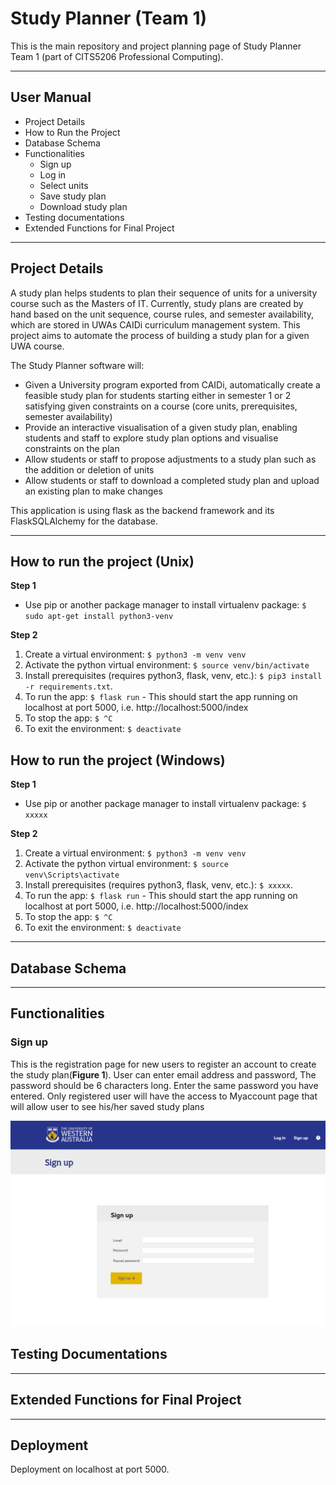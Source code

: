 # Study Planner (Team 1)
This is the main repository and project planning page of Study Planner Team 1 (part of CITS5206 Professional Computing).

___

## User Manual
* Project Details 
* How to Run the Project
* Database Schema
* Functionalities
  * Sign up
  * Log in
  * Select units
  * Save study plan
  * Download study plan
* Testing documentations
* Extended Functions for Final Project

___

## Project Details
A study plan helps students to plan their sequence of units for a university course such as the Masters of IT. Currently, study plans are created by hand based on the unit sequence, course rules, and semester availability, which are stored in UWAs CAIDi curriculum management system. This project aims to automate the process of building a study plan for a given UWA course. 

The Study Planner software will: 
* Given a University program exported from CAIDi, automatically create a feasible study plan for students starting either in semester 1 or 2 satisfying given constraints on a course (core units, prerequisites, semester availability) 
* Provide an interactive visualisation of a given study plan, enabling students and staff to explore study plan options and visualise constraints on the plan 
* Allow students or staff to propose adjustments to a study plan such as the addition or deletion of units 
* Allow students or staff to download a completed study plan and upload an existing plan to make changes 

This application is using flask as the backend framework and its FlaskSQLAlchemy for the database.

___

## How to run the project (Unix)
**Step 1**
* Use pip or another package manager to install virtualenv package: `$ sudo apt-get install python3-venv`

**Step 2**
1. Create a virtual environment: `$ python3 -m venv venv`
2. Activate the python virtual environment: `$ source venv/bin/activate`
3. Install prerequisites (requires python3, flask, venv, etc.): `$ pip3 install -r requirements.txt`.
4. To run the app: `$ flask run` - This should start the app running on localhost at port 5000, i.e.  http://localhost:5000/index
5. To stop the app: `$ ^C`
6. To exit the environment: `$ deactivate`

## How to run the project (Windows)
**Step 1**
* Use pip or another package manager to install virtualenv package: `$ xxxxx`

**Step 2**
1. Create a virtual environment: `$ python3 -m venv venv`
2. Activate the python virtual environment: `$ source venv\Scripts\activate`
3. Install prerequisites (requires python3, flask, venv, etc.): `$ xxxxx`.
4. To run the app: `$ flask run` - This should start the app running on localhost at port 5000, i.e.  http://localhost:5000/index
5. To stop the app: `$ ^C`
6. To exit the environment: `$ deactivate`
___

## Database Schema

___


## Functionalities
### Sign up
This is the registration page for new users to register an account to create the study plan(**Figure 1**). User can enter email address and password, The password should be 6 characters long. Enter the same password you have entered. Only registered user will have the access to Myaccount page that will allow user to see his/her saved  study plans

![Sign up](./readmeImages/register.PNG)

## Testing Documentations

___


## Extended Functions for Final Project

___

## Deployment
Deployment on localhost at port 5000.
